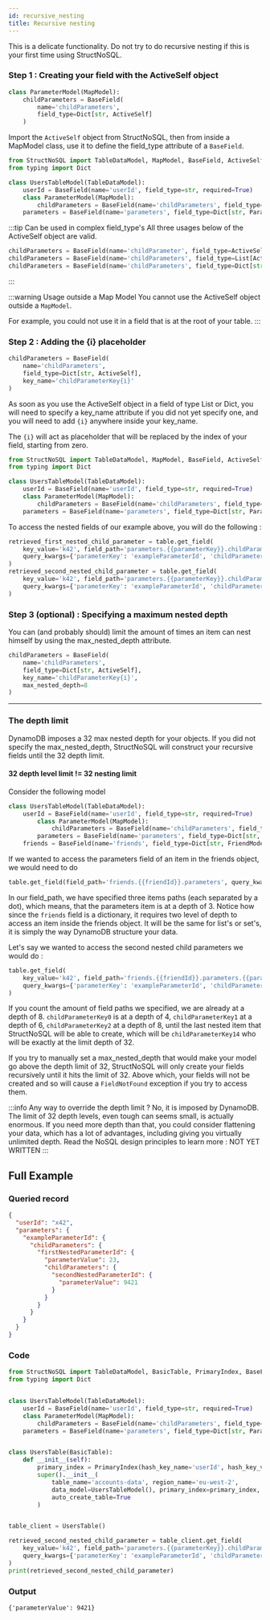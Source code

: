 ```yaml
---
id: recursive_nesting
title: Recursive nesting
---
```


This is a delicate functionality. Do not try to do recursive nesting if this is your first time using StructNoSQL.

### Step 1 : Creating your field with the ActiveSelf object

```python
class ParameterModel(MapModel):
    childParameters = BaseField(
        name='childParameters', 
        field_type=Dict[str, ActiveSelf]
    )
```

Import the ```ActiveSelf``` object from StructNoSQL, then from inside a MapModel class, use it to define the field_type 
attribute of a ```BaseField```.

```python
from StructNoSQL import TableDataModel, MapModel, BaseField, ActiveSelf
from typing import Dict

class UsersTableModel(TableDataModel):
    userId = BaseField(name='userId', field_type=str, required=True)
    class ParameterModel(MapModel):
        childParameters = BaseField(name='childParameters', field_type=Dict[str, ActiveSelf], required=False)
    parameters = BaseField(name='parameters', field_type=Dict[str, ParameterModel], key_name='parameterKey', required=False)
```

:::tip Can be used in complex field_type's
All three usages below of the ActiveSelf object are valid.
```python
childParameters = BaseField(name='childParameter', field_type=ActiveSelf)
childParameters = BaseField(name='childParameters', field_type=List[ActiveSelf])
childParameters = BaseField(name='childParameters', field_type=Dict[str, ActiveSelf])
```
:::

:::warning Usage outside a Map Model
You cannot use the ActiveSelf object outside a ```MapModel```. 

For example, you could not use it in a field that is at the root of your table.
:::

### Step 2 : Adding the {i} placeholder

```python
childParameters = BaseField(
    name='childParameters', 
    field_type=Dict[str, ActiveSelf], 
    key_name='childParameterKey{i}'
)
```
As soon as you use the ActiveSelf object in a field of type List or Dict, you will need to specify a key_name attribute 
if you did not yet specify one, and you will need to add `{i}` anywhere inside your key_name.

The `{i}` will act as placeholder that will be replaced by the index of your field, starting from zero.

```python
from StructNoSQL import TableDataModel, MapModel, BaseField, ActiveSelf
from typing import Dict

class UsersTableModel(TableDataModel):
    userId = BaseField(name='userId', field_type=str, required=True)
    class ParameterModel(MapModel):
        childParameters = BaseField(name='childParameters', field_type=Dict[str, ActiveSelf], key_name='childParameterKey{i}', max_nested_depth=8, required=False)
    parameters = BaseField(name='parameters', field_type=Dict[str, ParameterModel], key_name='parameterKey', required=False)
```

To access the nested fields of our example above, you will do the following :
```python
retrieved_first_nested_child_parameter = table.get_field(
    key_value='k42', field_path='parameters.{{parameterKey}}.childParameters.{{childParameterKey0}}', 
    query_kwargs={'parameterKey': 'exampleParameterId', 'childParameterKey0': 'firstNestedParameterId'}
)
retrieved_second_nested_child_parameter = table.get_field(
    key_value='k42', field_path='parameters.{{parameterKey}}.childParameters.{{childParameterKey0}}.childParameters.{{childParameterKey1}}',
    query_kwargs={'parameterKey': 'exampleParameterId', 'childParameterKey0': 'firstNestedParameterId', 'childParameterKey1': 'secondNestedParameterId'}
)
```

### Step 3 (optional) : Specifying a maximum nested depth 

You can (and probably should) limit the amount of times an item can nest himself by using the max_nested_depth attribute.
```python
childParameters = BaseField(
    name='childParameters', 
    field_type=Dict[str, ActiveSelf], 
    key_name='childParameterKey{i}', 
    max_nested_depth=8
)
```

---

### The depth limit

DynamoDB imposes a 32 max nested depth for your objects. If you did not specify the max_nested_depth, StructNoSQL will 
construct your recursive fields until the 32 depth limit.

#### 32 depth level limit != 32 nesting limit
Consider the following model
```python 
class UsersTableModel(TableDataModel):
    userId = BaseField(name='userId', field_type=str, required=True)
        class ParameterModel(MapModel):
            childParameters = BaseField(name='childParameters', field_type=Dict[str, ActiveSelf], key_name='childParameterKey{i}', required=False)
        parameters = BaseField(name='parameters', field_type=Dict[str, ParameterModel], key_name='parameterKey', required=False)
    friends = BaseField(name='friends', field_type=Dict[str, FriendModel], key_name='friendId', required=False)
```


If we wanted to access the parameters field of an item in the friends object, we would need to do
```python
table.get_field(field_path='friends.{{friendId}}.parameters', query_kwargs={'friendId': 'exampleFriendId'})
```
In our field_path, we have specified three items paths (each separated by a dot), which means, that the parameters item 
is at a depth of 3. Notice how since the ```friends``` field is a dictionary, it requires two level of depth to access 
an item inside the friends object. It will be the same for list's or set's, it is simply the way DynamoDB structure your 
data.

Let's say we wanted to access the second nested child parameters we would do :
```python
table.get_field(
    key_value='k42', field_path='friends.{{friendId}}.parameters.{{parameterKey}}.childParameters.{{childParameterKey0}}.childParameters.{{childParametersKey1}}',
    query_kwargs={'parameterKey': 'exampleParameterId', 'childParameterKey0': 'firstNestedParameterId', 'childParameterKey1': 'secondNestedParameterId'}
)
```
If you count the amount of field paths we specified, we are already at a depth of 8.
```childParameterKey0``` is at a depth of 4, ```childParameterKey1``` at a depth of 6, ```childParameterKey2``` at a 
depth of 8, until the last nested item that StructNoSQL will be able to create, which will be ```childParameterKey14``` 
who will be exactly at the limit depth of 32.

If you try to manually set a max_nested_depth that would make your model go above the depth limit of 32, StructNoSQL
will only create your fields recursively until it hits the limit of 32. Above which, your fields will not be created
and so will cause a ```FieldNotFound``` exception if you try to access them.

:::info Any way to override the depth limit ?
No, it is imposed by DynamoDB. The limit of 32 depth levels, even tough can seems small, is actually enormous.
If you need more depth than that, you could consider flattening your data, which has a lot of advantages, including
giving you virtually unlimited depth. Read the NoSQL design principles to learn more : NOT YET WRITTEN
:::


## Full Example 

### Queried record
```json
{
  "userId": "x42",
  "parameters": {
    "exampleParameterId": {
      "childParameters": {
        "firstNestedParameterId": {
          "parameterValue": 23,
          "childParameters": {
            "secondNestedParameterId": {
              "parameterValue": 9421
            }
          }
        }
      }
    }
  }
}
```

### Code
```python
from StructNoSQL import TableDataModel, BasicTable, PrimaryIndex, BaseField, MapModel, ActiveSelf
from typing import Dict


class UsersTableModel(TableDataModel):
    userId = BaseField(name='userId', field_type=str, required=True)
    class ParameterModel(MapModel):
        childParameters = BaseField(name='childParameters', field_type=Dict[str, ActiveSelf], key_name='childParameterKey{i}', max_nested_depth=8, required=False)
    parameters = BaseField(name='parameters', field_type=Dict[str, ParameterModel], key_name='parameterKey', required=False)


class UsersTable(BasicTable):
    def __init__(self):
        primary_index = PrimaryIndex(hash_key_name='userId', hash_key_variable_python_type=str)
        super().__init__(
            table_name='accounts-data', region_name='eu-west-2',
            data_model=UsersTableModel(), primary_index=primary_index,
            auto_create_table=True
        )


table_client = UsersTable()

retrieved_second_nested_child_parameter = table_client.get_field(
    key_value='k42', field_path='parameters.{{parameterKey}}.childParameters.{{childParameterKey0}}.childParameters.{{childParameterKey1}}',
    query_kwargs={'parameterKey': 'exampleParameterId', 'childParameterKey0': 'firstNestedParameterId', 'childParameterKey1': 'secondNestedParameterId'}
)
print(retrieved_second_nested_child_parameter)

```

### Output
```
{'parameterValue': 9421}
```
        
